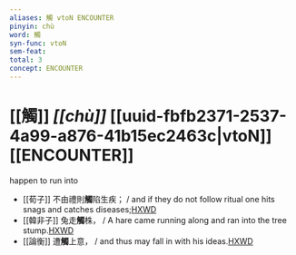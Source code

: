 ```yaml
---
aliases: 觸 vtoN ENCOUNTER
pinyin: chù
word: 觸
syn-func: vtoN
sem-feat: 
total: 3
concept: ENCOUNTER 
---
```

# [[觸]] *[[chù]]*  [[uuid-fbfb2371-2537-4a99-a876-41b15ec2463c|vtoN]] [[ENCOUNTER]]
happen to run into
 - [[荀子]] 不由禮則**觸**陷生疾； / and if they do not follow ritual one hits snags and catches diseases;[HXWD](https://hxwd.org/textview.html?location=KR3a0002_tls_002-2a.15)
 - [[韓非子]] 兔走**觸**株， / A hare came running along and ran into the tree stump.[HXWD](https://hxwd.org/textview.html?location=KR3c0005_tls_049-5a.4)
 - [[論衡]] 遭**觸**上意， / and thus may fall in with his ideas.[HXWD](https://hxwd.org/textview.html?location=KR3j0080_tls_001-9a.6)